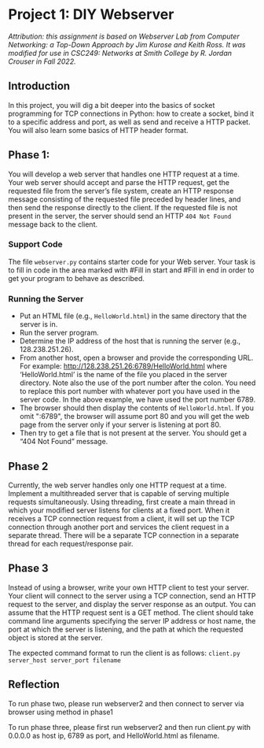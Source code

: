 # Project 1: DIY Webserver

_Attribution: this assignment is based on Webserver Lab from Computer Networking: a Top-Down Approach by Jim Kurose and Keith Ross. It was modified for use in CSC249: Networks at Smith College by R. Jordan Crouser in Fall 2022._

## Introduction
In this project, you will dig a bit deeper into the basics of socket programming for TCP connections in Python: how to create a socket, bind it to a specific address and port, as well as send and receive a HTTP packet. You will also learn some basics of HTTP header format.

## Phase 1:
You will develop a web server that handles one HTTP request at a time. Your web server should accept and parse the HTTP request, get the requested file from the server’s file system, create an HTTP response message consisting of the requested file preceded by header lines, and then send the response directly to the client. If the requested file is not present in the server, the server should send an HTTP `404 Not Found` message back to the client.

### Support Code
The file `webserver.py` contains starter code for your Web server. Your task is to fill in code in the area marked with #Fill in start and #Fill in end in order to get your program to behave as described.

### Running	the	Server
- Put an HTML file (e.g., `HelloWorld.html`) in the same directory that the server is in. 
- Run the server program. 
- Determine the IP address of the host that is running the server (e.g., 128.238.251.26). 
- From another host, open a browser and provide the corresponding URL. For example: http://128.238.251.26:6789/HelloWorld.html where ‘HelloWorld.html’ is the name of the file you placed in the server directory. Note also the use of the port number after the colon. You need to replace this port number with whatever port you have used in the server code. In the above example, we have used the port number 6789. 
- The browser should then display the contents of `HelloWorld.html`. If you omit ":6789", the browser will assume port 80 and you will get the web page from the server only if your server is listening at port 80.
- Then try to get a file that is not present at the server. You should get a “404 Not Found” message.

## Phase 2
Currently, the web server handles only one HTTP request at a time. Implement a multithreaded server that is capable of serving multiple requests simultaneously. Using threading, first create a main thread in which your modified server listens for clients at a fixed port. When it receives a TCP connection request from a client, it will set up the TCP connection through another port and services the client request in a separate thread. There will be a separate TCP connection in a separate thread for each request/response pair.

## Phase 3
Instead of using a browser, write your own HTTP client to test your server. Your client will connect to the server using a TCP connection, send an HTTP request to the server, and display the server response as an output. You can assume that the HTTP request sent is a GET method. The client should take command line arguments specifying the server IP address or host name, the port at which the server is listening, and the path at which the requested object is stored at the server.

The expected command format to run the client is as follows:
```client.py server_host server_port filename```

## Reflection
To run phase two, please run webserver2 and then connect to server via browser using method in phase1

To run phase three, please first run webserver2 and then run client.py with 0.0.0.0 as host ip, 6789 as port, and HelloWorld.html as filename.
